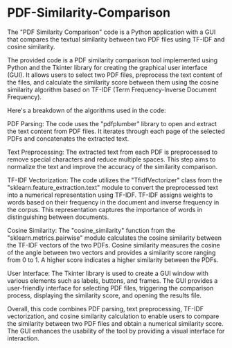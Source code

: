 # PDF-Similarity-Comparison
 The "PDF Similarity Comparison" code is a Python application with a GUI that compares the textual similarity between two PDF files using TF-IDF and cosine similarity.

The provided code is a PDF similarity comparison tool implemented using Python and the Tkinter library for creating the graphical user interface (GUI). It allows users to select two PDF files, preprocess the text content of the files, and calculate the similarity score between them using the cosine similarity algorithm based on TF-IDF (Term Frequency-Inverse Document Frequency).

Here's a breakdown of the algorithms used in the code:

PDF Parsing: The code uses the "pdfplumber" library to open and extract the text content from PDF files. It iterates through each page of the selected PDFs and concatenates the extracted text.

Text Preprocessing: The extracted text from each PDF is preprocessed to remove special characters and reduce multiple spaces. This step aims to normalize the text and improve the accuracy of the similarity comparison.

TF-IDF Vectorization: The code utilizes the "TfidfVectorizer" class from the "sklearn.feature_extraction.text" module to convert the preprocessed text into a numerical representation using TF-IDF. TF-IDF assigns weights to words based on their frequency in the document and inverse frequency in the corpus. This representation captures the importance of words in distinguishing between documents.

Cosine Similarity: The "cosine_similarity" function from the "sklearn.metrics.pairwise" module calculates the cosine similarity between the TF-IDF vectors of the two PDFs. Cosine similarity measures the cosine of the angle between two vectors and provides a similarity score ranging from 0 to 1. A higher score indicates a higher similarity between the PDFs.

User Interface: The Tkinter library is used to create a GUI window with various elements such as labels, buttons, and frames. The GUI provides a user-friendly interface for selecting PDF files, triggering the comparison process, displaying the similarity score, and opening the results file.

Overall, this code combines PDF parsing, text preprocessing, TF-IDF vectorization, and cosine similarity calculation to enable users to compare the similarity between two PDF files and obtain a numerical similarity score. The GUI enhances the usability of the tool by providing a visual interface for interaction.
